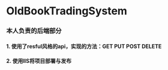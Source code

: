 # OldBookTradingSystem
### 本人负责的后端部分
#### 1. 使用了resful风格的api，实现的方法：GET PUT POST DELETE
#### 2. 使用IIS将项目部署与发布
